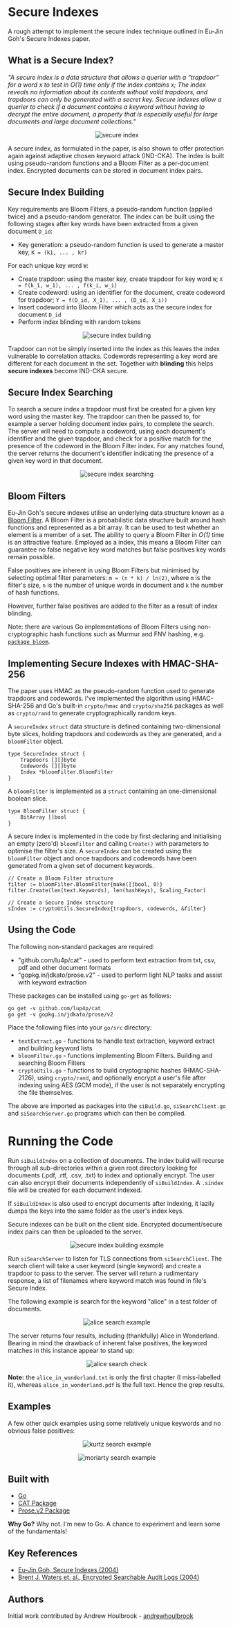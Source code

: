 # Secure Indexes

A rough attempt to implement the secure index technique outlined in Eu-Jin Goh's Secure Indexes paper. 

## What is a Secure Index?

*"A secure index is a data structure that allows a querier with a “trapdoor” for a word x to test in O(1) time only if the index contains x; The index reveals no information about its contents without valid trapdoors, and trapdoors can only be  generated with a secret key. Secure indexes allow a querier to check if a document contains a keyword without having to decrypt the entire document, a property that is especially useful for large documents and large document collections."*

<p align="center">
    <img src="/doc/doc-index-pairs.png" alt="secure index">
</p>

A secure index, as formulated in the paper, is also shown to offer protection again against adaptive chosen keyword attack (IND-CKA). The index is built using pseudo-random functions and a Bloom Filter as a per-document index. Encrypted documents can be stored in document index pairs.  

## Secure Index Building

Key requirements are Bloom Filters, a pseudo-random function (applied twice) and a pseudo-random generator. The index can be built using the following stages after key words have been extracted from a given document ```D_id```:

* Key generation: a pseudo-random function is used to generate a master key, ```K = (k1, ... , kr)```

For each unique key word ```W```:

* Create trapdoor: using the master key, create trapdoor for key word ```W```; ```X = f(k_1, w_1), ... , f(k_i, w_i)```
* Create codeword: using an identifier for the document, create codeword for trapdoor; ```Y = f(D_id, X_1), ... , (D_id, X_i))```
* Insert codeword into Bloom Filter which acts as the secure index for document ```D_id```
* Perform index blinding with random tokens

<p align="center">
    <img src="/doc/index-build.png" alt="secure index building">
</p>

Trapdoor can not be simply inserted into the index as this leaves the index vulnerable to correlation attacks. Codewords representing a key word are different for each document in the set. Together with **blinding** this helps **secure indexes** become IND-CKA secure.

## Secure Index Searching

To search a secure index a trapdoor must first be created for a given key word using the master key. The trapdoor can then be passed to, for example a server holding document index pairs, to complete the search. The server will need to compute a codeword, using each document's identifier and the given trapdoor, and check for a positive match for the presence of the codeword in the Bloom Filter index. For any matches found, the server returns the document's identifier indicating the presence of a given key word in that document.   

<p align="center">
    <img src="/doc/index-search.png" alt="secure index searching">
</p>

## Bloom Filters

Eu-Jin Goh's secure indexes utilise an underlying data structure known as a [Bloom Filter](https://en.wikipedia.org/wiki/Bloom_filter). A Bloom Filter is a probabilistic data structure built around hash functions and represented as a bit array. It can be used to test whether an element is a member of a set. The ability to query a Bloom Filter in *O(1)* time is an attractive feature. Employed as a index, this means a Bloom Filter can guarantee no false negative key word matches but false positives key words remain possible.  

False positives are inherent in using Bloom Filters but minimised by selecting optimal filter parameters: ```m = (n * k) / ln(2)```, where ```m``` is the filter's size, ```n``` is the number of unique words in document and ```k``` the number of hash functions.  

However, further false positives are added to the filter as a result of index blinding.  

Note: there are various Go implementations of Bloom Filters using non-cryptographic hash functions such as Murmur and FNV hashing, e.g. [```package bloom```](https://godoc.org/github.com/willf/bloom).

## Implementing Secure Indexes with HMAC-SHA-256

The paper uses HMAC as the pseudo-random function used to generate trapdoors and codewords. I've implemented the algorithm using HMAC-SHA-256 and Go's built-in ```crypto/hmac``` and ```crypto/sha256``` packages as well as ```crypto/rand``` to generate cryptographically random keys.

A ```secureIndex``` ```struct``` data structure is defined containing two-dimensional byte slices, holding trapdoors and codewords as they are generated, and a ```bloomFilter``` object.  

```
type SecureIndex struct {
	Trapdoors [][]byte
	Codewords [][]byte
	Index *bloomFilter.BloomFilter
}
```

A ```bloomFilter``` is implemented as a ```struct``` containing an one-dimensional boolean slice. 

```
type BloomFilter struct {
	BitArray []bool
}
```

A secure index is implemented in the code by first declaring and initialising an empty (zero'd) ```bloomFilter``` and calling ```Create()``` with parameters to optimise the filter's size. A ```secureIndex``` can be created using the ```bloomFilter``` object and once trapdoors and codewords have been generated from a given set of document keywords.

```
// Create a Bloom Filter structure
filter := bloomFilter.BloomFilter{make([]bool, 0)}
filter.Create(len(text.Keywords), len(hashKeys), Scaling_Factor)
	
// Create a Secure Index structure
sIndex := cryptoUtils.SecureIndex{trapdoors, codewords, &filter}
```

## Using the Code

The following non-standard packages are required:

* "github.com/lu4p/cat" - used to perform text extraction from txt, csv, pdf and other document formats
* "gopkg.in/jdkato/prose.v2" - used to perform light NLP tasks and assist with keyword extraction

These packages can be installed using ```go-get``` as follows:

```
go get -v github.com/lup4p/cat
go get -v gopkg.in/jdkato/prose/v2
```

Place the following files into your ```go/src``` directory:

* ```textExtract.go``` - functions to handle text extraction, keyword extract and building keyword lists
* ```bloomFilter.go``` - functions implementing Bloom Filters. Building and searching Bloom Filters
* ```cryptoUtils.go``` - functions to build cryptographic hashes (HMAC-SHA-2126), using ```crypto/rand```, and optionally encrypt a user's file after indexing using AES (GCM mode), if the user is not separately encrypting the file themselves.   

The above are imported as packages into the ```siBuild.go```, ```siSearchClient.go``` and ```siSearchServer.go``` programs which can then be compiled. 

# Running the Code

Run ```siBuildIndex``` on a collection of documents. The index build will recurse through all sub-directories within a given root directory looking for documents (.pdf, .rtf, .csv, .txt) to index and optionally encrypt. The user can also encrypt their documents independently of ```siBuildIndex```. A ```.sindex``` file will be created for each document indexed. 

If ```siBuildIndex``` is also used to encrypt documents after indexing, it lazily dumps the keys into the same folder as the user's index keys.  

Secure indexes can be built on the client side. Encrypted document/secure index pairs can then be uploaded to the server. 

<p align="center">
    <img src="/doc/index-build-example.png" alt="secure index building example">
</p>

Run ```siSearchServer``` to listen for TLS connections from ```siSearchClient```. The search client will take a user keyword (single keyword) and create a trapdoor to pass to the server. The server will return a rudimentary response, a list of filenames where keyword match was found in file's Secure Index.          

The following example is search for the keyword "alice" in a test folder of documents. 

<p align="center">
    <img src="/doc/search-example-alice.png" alt="alice search example">
</p>

The server returns four results, including (thankfully) Alice in Wonderland. Bearing in mind the drawback of inherent false positives, the keyword matches in this instance appear to stand up: 

<p align="center">
    <img src="/doc/grep-alice-test.png" alt="alice search check">
</p>

**Note:** the ```alice_in_wonderland.txt``` is only the first chapter (I miss-labelled it), whereas ```alice_in_wonderland.pdf``` is the full text. Hence the grep results.  

## Examples

A few other quick examples using some relatively unique keywords and no obvious false positives:

<p align="center">
    <img src="/doc/search-example-kurtz.png" alt="kurtz search example">
</p>

<p align="center">
    <img src="/doc/search-example-moriarty.png" alt="moriarty search example">
</p>

## Built with

* [Go](https://golang.org/)
* [CAT Package](https://github.com/lu4p/cat)
* [Prose.v2 Package](https://gopkg.in/jdkato/prose.v2)

**Why Go?** Why not. I'm new to Go. A chance to experiment and learn some of the fundamentals! 

## Key References 

* [Eu-Jin Goh, Secure Indexes (2004)](http://crypto.stanford.edu/~eujin/papers/secureindex/secureindex.pdf)
* [Brent J. Waters et. al., Encrypted Searchable Audit Logs (2004)](http://crypto.stanford.edu/~bwaters/publications/papers/audit_log.pdf)

## Authors

Initial work contributed by Andrew Houlbrook - [andrewhoulbrook](https://github.com/andrewhoulbrook)